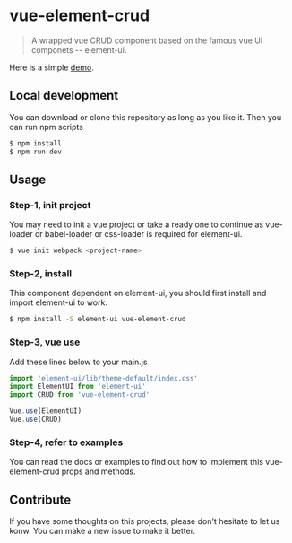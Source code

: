 # vue-element-crud

> A wrapped vue CRUD component based on the famous vue UI componets -- element-ui. 

Here is a simple [demo](https://rawgit.com/wisetc/vue-element-crud/master/index.html).

## Local development

You can download or clone this repository as long as you like it. Then you can run npm scripts

```bash
$ npm install
$ npm run dev
```

## Usage

### Step-1, init project

You may need to init a vue project or take a ready one to continue as vue-loader or babel-loader or css-loader is required for element-ui.

```bash
$ vue init webpack <project-name>
```

### Step-2, install

This component dependent on element-ui, you should first install and import element-ui to work.

```bash
$ npm install -S element-ui vue-element-crud
```

### Step-3, vue use

Add these lines below to your main.js

```javascript
import 'element-ui/lib/theme-default/index.css'
import ElementUI from 'element-ui'
import CRUD from 'vue-element-crud'

Vue.use(ElementUI)
Vue.use(CRUD)
```

### Step-4, refer to examples

You can read the docs or examples to find out how to implement this vue-element-crud props and methods.

## Contribute

If you have some thoughts on this projects, please don't hesitate to let us konw. You can make a new issue to make it better.


